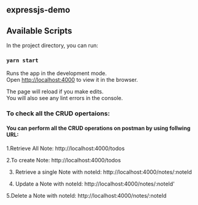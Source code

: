## expressjs-demo

## Available Scripts

In the project directory, you can run:

### `yarn start`

Runs the app in the development mode.<br />
Open [http://localhost:4000](http://localhost:4000) to view it in the browser.

The page will reload if you make edits.<br />
You will also see any lint errors in the console.

### To check all the CRUD opertaions:

#### You can perform all the CRUD operations on postman by using follwing URL:

1.Retrieve All Note:
http://localhost:4000/todos

2.To create Note:
http://localhost:4000/todos

3. Retrieve a single Note with noteId:
http://localhost:4000/notes/:noteId

4. Update a Note with noteId:
http://localhost:4000/notes/:noteId'

5.Delete a Note with noteId:
http://localhost:4000/notes/:noteId
